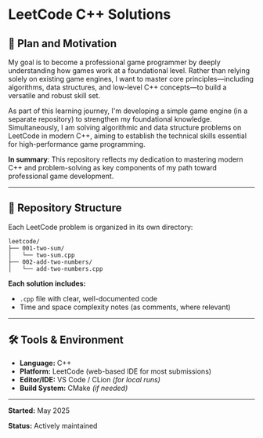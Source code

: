 # LeetCode C++ Solutions

## 🚀 Plan and Motivation

My goal is to become a professional game programmer by deeply understanding how games work at a foundational level. Rather than relying solely on existing game engines, I want to master core principles—including algorithms, data structures, and low-level C++ concepts—to build a versatile and robust skill set.

As part of this learning journey, I'm developing a simple game engine (in a separate repository) to strengthen my foundational knowledge. Simultaneously, I am solving algorithmic and data structure problems on LeetCode in modern C++, aiming to establish the technical skills essential for high-performance game programming.

**In summary**: This repository reflects my dedication to mastering modern C++ and problem-solving as key components of my path toward professional game development.

---

## 📁 Repository Structure

Each LeetCode problem is organized in its own directory:

```text
leetcode/
├── 001-two-sum/
│   └── two-sum.cpp
├── 002-add-two-numbers/
│   └── add-two-numbers.cpp
```

**Each solution includes:**

* `.cpp` file with clear, well-documented code
* Time and space complexity notes (as comments, where relevant)

---

## 🛠️ Tools & Environment

* **Language:** C++
* **Platform:** LeetCode (web-based IDE for most submissions)
* **Editor/IDE:** VS Code / CLion *(for local runs)*
* **Build System:** CMake *(if needed)*

---

**Started:** May 2025

**Status:** Actively maintained

